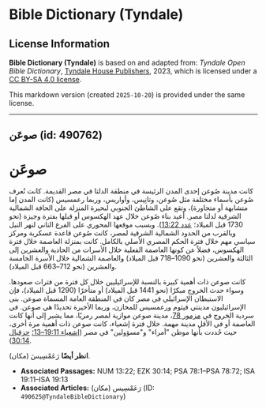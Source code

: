 # Bible Dictionary (Tyndale)

## License Information

**Bible Dictionary (Tyndale)** is based on and adapted from: _Tyndale Open Bible Dictionary_, [Tyndale House Publishers](https://tyndaleopenresources.com/), 2023, which is licensed under a [CC BY-SA 4.0 license](https://creativecommons.org/licenses/by-sa/4.0/legalcode.en).

This markdown version (created `2025-10-20`) is provided under the same license.



--------------------------------

## صوعَن (id: 490762)

صوعَن
=====

كانت مدينة صُوعن إحدى المدن الرئيسة في منطقة الدلتا في مصر القديمة. كانت تُعرف صُوعن بأسماء مختلفة مثل صُوعن، وتانِيس، وأواريس، وربما رعمسيس (كانت المدن إما متشابهة أو متجاورة)، وتقع على الشاطئ الجنوبي لبحيرة المنزلة على الحافة الشمالية الشرقية لدلتا مصر. أعيد بناء صُوعن خلال عهد الهكسوس أو قبلها بفترة وجيزة (نحو 1730 قبل الميلاد؛ [عدد 13:22](https://ref.ly/Num13:22)). وبسبب موقعها المحوري على الفرع التاني لنهر النيل وبالقرب من الحدود الشمالية الشرقية لمصر، كانت صُوعن قاعدة عسكرية ومركز سياسي مهم خلال فترة الحكم المصري الأصلي بالكامل. كانت بمنزلة العاصمة خلال فترة الهكسوس، فضلاً عن كونها العاصمة الفعلية خلال الأسرات من الحادية والعشرين إلى الثالثة والعشرين (نحو 1090–718 قبل الميلاد) والعاصمة الشمالية خلال الأسرة الخامسة والعشرين (نحو 712–663 قبل الميلاد).

كانت صوعن ذات أهمية كبيرة بالنسبة للإسرائيليين خلال كل فترة من فترات صعودها. وسواء حدث الخروج مبكرًا (نحو 1441 قبل الميلاد) أو متأخرًا (1290 قبل الميلاد)، فإن الاستيطان الإسرائيلي في مصر كان في المنطقة العامة المسماة صوعن. بنى الإسرائيليون مدينتي فيثوم ورعمسيس للمخازن، وربما الأخيرة تحديدًا هي صوعن. في سردية الخروج في [مزمور 78](https://ref.ly/Ps78:1-Ps78:72)، مدينة صوعن موازية لمصر رمزيًا، مما يشير إلى أنها كانت العاصمة أو في الأقل مدينة مهمة. خلال فترة إشعياء، كانت صوعن ذات أهمية مرة أخرى، حيث حُددت بأنها موطن "أمراء" و"مسؤولين" في مصر ([إشعياء 19:11–13؛](https://ref.ly/Isa19:11-Isa19:13) [حزقيال 30:14](https://ref.ly/Ezek30:14)).

**انظر أيضًا** رَعَمْسِيسَ (مكان).

* **Associated Passages:** NUM 13:22; EZK 30:14; PSA 78:1–PSA 78:72; ISA 19:11–ISA 19:13
* **Associated Articles:** رَعَمْسِيس (مكان) (ID: `490625@TyndaleBibleDictionary`)

